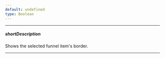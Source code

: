 ```yaml
---
default: undefined
type: Boolean
---
```

---
##### shortDescription
Shows the selected funnel item's border.

---
